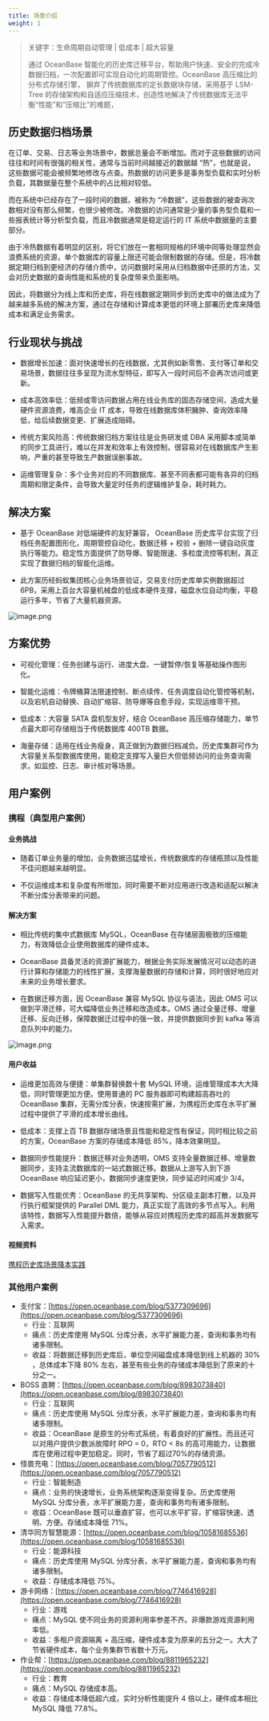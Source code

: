 ```yaml
---
title: 场景介绍
weight: 1
---
```


> 关键字：生命周期自动管理 | 低成本 | 超大容量
>
> 通过 OceanBase 智能化的历史库迁移平台，帮助用户快速、安全的完成冷数据归档，一次配置即可实现自动化的周期管控。OceanBase 高压缩比的分布式存储引擎， 摒弃了传统数据库的定长数据块存储，采用基于 LSM-Tree 的存储架构和自适应压缩技术，创造性地解决了传统数据库无法平衡“性能”和“压缩比”的难题，

## 历史数据归档场景

在订单、交易、日志等业务场景中，数据总量会不断增加。而对于这些数据的访问往往和时间有很强的相关性，通常与当前时间越接近的数据越 “热”，也就是说，这些数据可能会被频繁地修改与点查。热数据的访问更多是事务型负载和实时分析负载，其数据量在整个系统中的占比相对较低。

而在系统中已经存在了一段时间的数据，被称为 “冷数据”，这些数据的被查询次数相对没有那么频繁，也很少被修改。冷数据的访问通常是少量的事务型负载和一些报表统计等分析型负载，而且冷数据通常是稳定运行的 IT 系统中数据量的主要部分。

由于冷热数据有着明显的区别，将它们放在一套相同规格的环境中同等处理显然会浪费系统的资源，单个数据库的容量上限还可能会限制数据的存储。但是，将冷数据定期归档到更经济的存储介质中，访问数据时采用从归档数据中还原的方法，又会对历史数据的查询性能和系统的复杂度带来负面影响。

因此，将数据分为线上库和历史库，将在线数据定期同步到历史库中的做法成为了越来越多系统的解决方案，通过在存储和计算成本更低的环境上部署历史库来降低成本和满足业务需求。

## 行业现状与挑战

- 数据增长加速：面对快速增长的在线数据，尤其例如新零售、支付等订单和交易场景，数据往往多呈现为流水型特征，即写入一段时间后不会再次访问或更新。

- 成本高效率低：低频或零访问数据占用在线业务库的固态存储空间，造成大量硬件资源浪费，堆高企业 IT 成本，导致在线数据库体积臃肿、查询效率降低，给后续数据变更、扩展造成阻碍。

- 传统方案风险高：传统数据归档方案往往是业务研发或 DBA 采用脚本或简单的同步工具进行，难以在并发和效率上有效控制，很容易对在线数据库产生影响，严重的甚至导致生产数据误删事故。

- 运维管理复杂：多个业务对应的不同数据库、甚至不同表都可能有各异的归档周期和限定条件，会导致大量定时任务的逻辑维护复杂，耗时耗力。

## 解决方案

- 基于 OceanBase 对低端硬件的友好兼容， OceanBase 历史库平台实现了归档任务配置图形化，周期管控自动化，数据迁移 + 校验 + 删除一键自动灰度执行等能力。稳定性方面提供了防导爆、智能限速、多粒度流控等机制，真正实现了数据归档的智能化运维。

- 此方案历经蚂蚁集团核心业务场景验证，交易支付历史库单实例数据超过 6PB，采用上百台大容量机械盘的低成本硬件支撑，磁盘水位自动均衡，平稳运行多年，节省了大量机器资源。

![image.png](/img/user_manual/operation_and_maintenance/zh-CN/scenario_best_practices/chapter_02_archive_database/01_introduction/001.png)

## 方案优势

- 可视化管理：任务创建与运行、进度大盘、一键暂停/恢复等基础操作图形化。

- 智能化运维：令牌桶算法限速控制、断点续传、任务调度自动化管控等机制，以及宕机自动替换、自动扩缩容、防导爆等自愈手段，实现运维零干预。

- 低成本：大容量 SATA 盘机型友好，结合 OceanBase 高压缩存储能力，单节点最大即可存储相当于传统数据库 400TB 数据。

- 海量存储：适用在线业务瘦身，真正做到为数据归档减负。历史库集群可作为大容量关系型数据库使用，能稳定支撑写入量巨大但低频访问的业务查询需求，如监控、日志、审计核对等场景。


## 用户案例

### 携程（典型用户案例）

#### 业务挑战

- 随着订单业务量的增加，业务数据迅猛增长，传统数据库的存储瓶颈以及性能不佳问题越来越明显。

- 不仅运维成本和复杂度有所增加，同时需要不断对应用进行改造和适配以解决不断分库分表带来的问题。

#### 解决方案

- 相比传统的集中式数据库 MySQL，OceanBase 在存储层面极致的压缩能力，有效降低企业使用数据库的硬件成本。

- OceanBase 具备灵活的资源扩展能力，根据业务实际发展情况可以动态的进行计算和存储能力的线性扩展，支撑海量数据的存储和计算，同时很好地应对未来的业务增长要求。

- 在数据迁移方面，因 OceanBase 兼容 MySQL 协议与语法，因此 OMS 可以做到平滑迁移，可大幅降低业务迁移和改造成本。OMS 通过全量迁移、增量迁移、反向迁移，保障数据迁过程中的强一致，并提供数据同步到 kafka 等消息队列中的能力。

![image.png](/img/user_manual/operation_and_maintenance/zh-CN/scenario_best_practices/chapter_02_archive_database/01_introduction/002.png)


#### 用户收益

- 运维更加高效与便捷：单集群替换数十套 MySQL 环境，运维管理成本大大降低，同时管理更加方便。使用普通的 PC 服务器即可构建超高吞吐的 OceanBase 集群，无需分库分表，快速按需扩展，为携程历史库在水平扩展过程中提供了平滑的成本增长曲线。

- 低成本：支撑上百 TB 数据存储场景且性能和稳定性有保证，同时相比较之前的方案，OceanBase 方案的存储成本降低 85%，降本效果明显。

- 数据同步性能提升：数据迁移对业务透明，OMS 支持全量数据迁移、增量数据同步，支持主流数据库的一站式数据迁移。数据从上游写入到下游 OceanBase 响应延迟更小，数据同步速度更快，同步延迟时间减少 3/4。

- 数据写入性能优秀：OceanBase 的无共享架构、分区级主副本打散，以及并行执行框架提供的 Parallel DML 能力，真正实现了高效的多节点写入。利用该特性，数据写入性能提升数倍，能够从容应对携程历史库的超高并发数据写入需求。

#### 视频资料
[携程历史库场景降本实践](https://www.oceanbase.com/video/9001003)


###  其他用户案例

+ 支付宝：[https://open.oceanbase.com/blog/5377309696](https://open.oceanbase.com/blog/5377309696)
    - 行业：互联网
    - 痛点：历史库使用 MySQL 分库分表，水平扩展能力差，查询和事务均有诸多限制。
    - 收益：将数据迁移到历史库后，单位空间磁盘成本降低到线上机器的 30% ，总体成本下降 80% 左右，甚至有些业务的存储成本降低到了原来的十分之一。
+ BOSS 直聘：[https://open.oceanbase.com/blog/8983073840](https://open.oceanbase.com/blog/8983073840)
    - 行业：互联网
    - 痛点：历史库使用 MySQL 分库分表，水平扩展能力差，查询和事务均有诸多限制。
    - 收益：OceanBase 是原生的分布式系统，有着良好的扩展性。而且还可以对用户提供少数派故障时 RPO = 0，RTO < 8s 的高可用能力，让数据库在使用过程中更加稳定。同时，节省了超过70%的存储资源。
+ 怪兽充电：[https://open.oceanbase.com/blog/7057790512](https://open.oceanbase.com/blog/7057790512)
    - 行业：智能制造
    - 痛点：业务的快速增长，业务系统架构逐渐变得复杂。历史库使用 MySQL 分库分表，水平扩展能力差，查询和事务均有诸多限制。
    - 收益：OceanBase 既可以垂直扩容，也可以水平扩容，扩缩容快速、透明、方便。存储成本降低 71%。
+ 清华同方智慧能源：[https://open.oceanbase.com/blog/10581685536](https://open.oceanbase.com/blog/10581685536)
    - 行业：能源科技
    - 痛点：历史库使用 MySQL 分库分表，水平扩展能力差，查询和事务均有诸多限制。
    - 收益：存储成本降低 75%。
+ 游卡网络：[https://open.oceanbase.com/blog/7746416928](https://open.oceanbase.com/blog/7746416928)
    - 行业：游戏
    - 痛点：MySQL 使不同业务的资源利用率参差不齐。非爆款游戏资源利用率低。
    - 收益：多租户资源隔离 + 高压缩，硬件成本变为原来的五分之一。大大了节省硬件成本，每个业务集群节省数十万元。
+ 作业帮：[https://open.oceanbase.com/blog/8811965232](https://open.oceanbase.com/blog/8811965232)
    - 行业：教育
    - 痛点：MySQL 存储成本高。
    - 收益：存储成本降低超六成，实时分析性能提升 4 倍以上，硬件成本相比 MySQL 降低 77.8%。